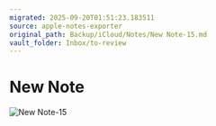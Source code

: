 ```yaml
---
migrated: 2025-09-20T01:51:23.183511
source: apple-notes-exporter
original_path: Backup/iCloud/Notes/New Note-15.md
vault_folder: Inbox/to-review
---
```

# New Note

![New Note-15](images/New%20Note-15.png)
